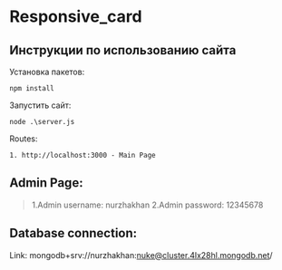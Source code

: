 # Responsive_card

## Инструкции по использованию сайта
Установка пакетов: 
```
npm install
```
Запустить сайт: 

```
node .\server.js
```

Routes:
```
1. http://localhost:3000 - Main Page
```

## Admin Page: 
> 1.Admin username: nurzhakhan
> 2.Admin password: 12345678

## Database connection: 
Link: mongodb+srv://nurzhakhan:nuke@cluster.4lx28hl.mongodb.net/







